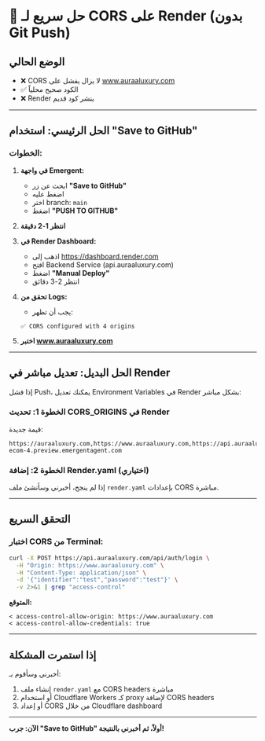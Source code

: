 # 🚨 حل سريع لـ CORS على Render (بدون Git Push)

## الوضع الحالي
- ❌ CORS لا يزال يفشل على www.auraaluxury.com
- ✅ الكود صحيح محلياً
- ❌ Render ينشر كود قديم

---

## الحل الرئيسي: استخدام "Save to GitHub"

### الخطوات:
1. **في واجهة Emergent:**
   - ابحث عن زر **"Save to GitHub"** 
   - اضغط عليه
   - اختر branch: `main`
   - اضغط **"PUSH TO GITHUB"**

2. **انتظر 1-2 دقيقة**

3. **في Render Dashboard:**
   - اذهب إلى https://dashboard.render.com
   - افتح Backend Service (api.auraaluxury.com)
   - اضغط **"Manual Deploy"**
   - انتظر 2-3 دقائق

4. **تحقق من Logs:**
   - يجب أن تظهر:
   ```
   ✅ CORS configured with 4 origins
   ```

5. **اختبر www.auraaluxury.com**

---

## الحل البديل: تعديل مباشر في Render

إذا فشل Push، يمكنك تعديل Environment Variables في Render بشكل مباشر:

### الخطوة 1: تحديث CORS_ORIGINS في Render
قيمة جديدة:
```
https://auraaluxury.com,https://www.auraaluxury.com,https://api.auraaluxury.com,https://luxury-ecom-4.preview.emergentagent.com
```

### الخطوة 2: إضافة Render.yaml (اختياري)
إذا لم ينجح، أخبرني وسأنشئ ملف `render.yaml` بإعدادات CORS مباشرة.

---

## التحقق السريع

### اختبار CORS من Terminal:
```bash
curl -X POST https://api.auraaluxury.com/api/auth/login \
  -H "Origin: https://www.auraaluxury.com" \
  -H "Content-Type: application/json" \
  -d '{"identifier":"test","password":"test"}' \
  -v 2>&1 | grep "access-control"
```

**المتوقع:**
```
< access-control-allow-origin: https://www.auraaluxury.com
< access-control-allow-credentials: true
```

---

## إذا استمرت المشكلة

أخبرني وسأقوم بـ:
1. إنشاء ملف `render.yaml` مع CORS headers مباشرة
2. أو استخدام Cloudflare Workers كـ proxy لإضافة CORS headers
3. أو إعداد CORS من خلال Cloudflare dashboard

---

**الآن: جرب "Save to GitHub" أولاً، ثم أخبرني بالنتيجة!**
